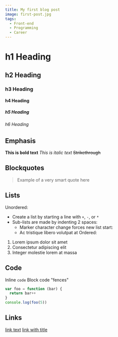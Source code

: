 ```yaml
---
title: My first blog post
image: first-post.jpg
tags:
  - Front-end
  - Programming
  - Career
---
```


# h1 Heading
## h2 Heading
### h3 Heading
#### h4 Heading
##### h5 Heading
###### h6 Heading
## Emphasis
**This is bold text**
_This is italic text_
~~Strikethrough~~
## Blockquotes
> Example of a very smart quote here
## Lists
Unordered:
- Create a list by starting a line with `+`, `-`, or `*`
- Sub-lists are made by indenting 2 spaces:
  - Marker character change forces new list start:
  - Ac tristique libero volutpat at
Ordered:
1. Lorem ipsum dolor sit amet
2. Consectetur adipiscing elit
3. Integer molestie lorem at massa
## Code
Inline `code`
Block code "fences"
```js
var foo = function (bar) {
  return bar++
}
console.log(foo(5))
```
## Links
[link text](http://dev.nodeca.com)
[link with title](http://nodeca.github.io/pica/demo/ 'title text!')

<template>
  <article class="container mx-auto my-10">
    <header class="text-4xl text-center font-bold">
      {{ article.title }}
      <p class="text-xl">
        {{ article.createdAt | formatDate }}
      </p>
    </header>
    <nuxt-content :document="article" class="w-3/4 mx-auto py-6" />
    <nuxt-link to="/blog" class="text-xl ml-64 font-bold">
      🔙 Go Back
    </nuxt-link>
  </article>
</template>

<script>
export default {
  async asyncData ({ $content, app, params }) {
    const { slug } = params
    let article
    try {
      article = await $content(`${app.i18n.locale}/blog`, slug).fetch()
    } catch (error) {
      try {
        article = await $content(
          `${app.i18n.defaultLocale}/blog`,
          slug
        ).fetch()
      } catch (error) {
        return error({ statusCode: 404, message: 'Page not found' })
      }
    }
    return {
      article
    }
  }
}
</script>

<style>
.nuxt-content {
  width: 700px;
}
.nuxt-content h2 {
  font-weight: bold;
  font-size: 20px;
  margin-top: 15px;
}
.nuxt-content p {
  margin-top: 5px;
}
/* .icon.icon-link {
  background-image: url("~assets/hashtag.svg");
  display: inline-block;
  width: 20px;
  height: 20px;
  background-size: 20px 20px;
} */
</style>